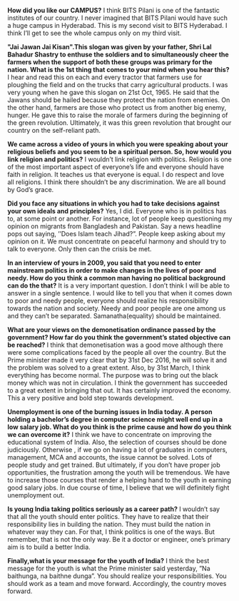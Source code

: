 <!-- TITLE: Sunil Shastri on Indian Youth and Politics -->
<!-- SUBTITLE: An interview with Sunil Shastri, former cabinet minister in the Uttar Pradesh government, when he visited our campus during Pearl 2017. -->

**How did you like our CAMPUS?**
I think BITS Pilani is one of the fantastic institutes of our country. I never imagined that BITS Pilani would have such a huge campus in Hyderabad. This is my second visit to BITS Hyderabad. I think I’ll get to see the whole campus only on my third visit.

**"Jai Jawan Jai Kisan".This slogan was given by your father, Shri Lal Bahadur Shastry to enthuse the soldiers and to simultaneously cheer the farmers when the support of both these groups was primary for the nation. What is the 1st thing that comes to your mind when you hear this?**
I hear and read this on each and every tractor that farmers use for ploughing the field and on the trucks that carry agricultural products. I was very young when he gave this slogan on 21st Oct, 1965. He said that the Jawans should be hailed because they protect the nation from enemies. On the other hand, farmers are those who protect us from another big enemy, hunger. He gave this to raise the morale of farmers during the beginning of the green revolution. Ultimately, it was this green revolution that brought our country on the self-reliant path.

**We came across a video of yours in which you were speaking about your religious beliefs and you seem to be a spiritual person. So, how would you link religion and politics?**
I wouldn’t link religion with politics. Religion is one of the most important aspect of everyone’s life and everyone should have faith in religion. It teaches us that everyone is equal. I do respect and love all religions. I think there shouldn’t be any discrimination. We are all bound by God’s grace.

**Did you face any situations in which you had to take decisions against your own ideals and principles?**
Yes, I did. Everyone who is in politics has to, at some point or another. For instance, lot of people keep questioning my opinion on migrants from Bangladesh and Pakistan. Say a news headline pops out saying, ’’Does Islam teach Jihad?”. People keep asking about my opinion on it. We must concentrate on peaceful harmony and should try to talk to everyone. Only then can the crisis be met.

**In an interview of yours in 2009, you said that you need to enter mainstream politics in order to make changes in the lives of poor and needy. How do you think a common man having no political background can do the that?**
It is a very important question. I don’t think I will be able to answer in a single sentence. I would like to tell you that when it comes down to poor and needy people, everyone should realize his responsibility towards the nation and society. Needy and poor people are one among us and they can’t be separated. Samanatha(equality) should be maintained.

**What are your views on the demonetisation ordinance passed by the government? How far do you think the government’s stated objective can be reached?**
I think that demonetisation was a good move although there were some complications faced by the people all over the country. But the Prime minister made it very clear that by 31st Dec 2016, he will solve it and the problem was solved to a great extent. Also, by 31st March, I think everything has become normal. The purpose was to bring out the black money which was not in circulation. I think the government has succeeded to a great extent in bringing that out. It has certainly improved the economy. This a very positive and bold step towards development.

**Unemployment is one of the burning issues in India today. A person holding a bachelor’s degree in computer science might well end up in a low salary job. What do you think is the prime cause and how do you think we can overcome it?**
I think we have to concentrate on improving the educational system of India. Also, the selection of courses should be done judiciously. Otherwise , if we go on having a lot of graduates in computers, management, MCA and accounts, the issue cannot be solved. Lots of people study and get trained. But ultimately, if you don’t have proper job opportunities, the frustration among the youth will be tremendous. We have to increase those courses that render a helping hand to the youth in earning good salary jobs. In due course of time, I believe that we will definitely fight unemployment out.

**Is young India taking politics seriously as a career path?**
I wouldn’t say that all the youth should enter politics. They have to realize that their responsibility lies in building the nation. They must build the nation in whatever way they can. For that, I think politics is one of the ways. But remember, that is not the only way. Be it a doctor or engineer, one’s primary aim is to build a better India.

**Finally,what is your message for the youth of India?**
I think the best message for the youth is what the Prime minister said yesterday, ”Na baithunga, na baithne dunga”. You should realize your responsibilities. You should work as a team and move forward. Accordingly, the country moves forward.